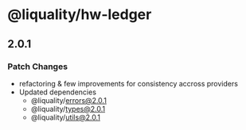 # @liquality/hw-ledger

## 2.0.1

### Patch Changes

-   refactoring & few improvements for consistency accross providers
-   Updated dependencies
    -   @liquality/errors@2.0.1
    -   @liquality/types@2.0.1
    -   @liquality/utils@2.0.1
